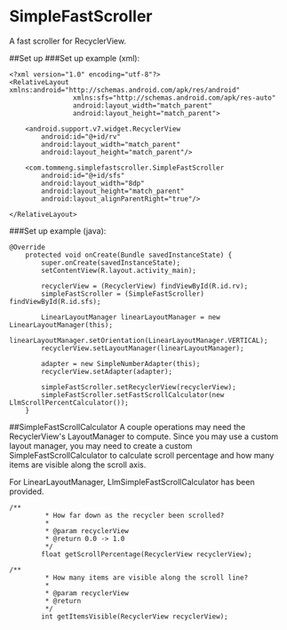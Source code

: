 # SimpleFastScroller

A fast scroller for RecyclerView.

##Set up
###Set up example (xml):
```
<?xml version="1.0" encoding="utf-8"?>
<RelativeLayout xmlns:android="http://schemas.android.com/apk/res/android"
                xmlns:sfs="http://schemas.android.com/apk/res-auto"
                android:layout_width="match_parent"
                android:layout_height="match_parent">

    <android.support.v7.widget.RecyclerView
        android:id="@+id/rv"
        android:layout_width="match_parent"
        android:layout_height="match_parent"/>

    <com.tommeng.simplefastscroller.SimpleFastScroller
        android:id="@+id/sfs"
        android:layout_width="8dp"
        android:layout_height="match_parent"
        android:layout_alignParentRight="true"/>

</RelativeLayout>
```

###Set up example (java):
```
@Override
    protected void onCreate(Bundle savedInstanceState) {
        super.onCreate(savedInstanceState);
        setContentView(R.layout.activity_main);

        recyclerView = (RecyclerView) findViewById(R.id.rv);
        simpleFastScroller = (SimpleFastScroller) findViewById(R.id.sfs);

        LinearLayoutManager linearLayoutManager = new LinearLayoutManager(this);
        linearLayoutManager.setOrientation(LinearLayoutManager.VERTICAL);
        recyclerView.setLayoutManager(linearLayoutManager);

        adapter = new SimpleNumberAdapter(this);
        recyclerView.setAdapter(adapter);

        simpleFastScroller.setRecyclerView(recyclerView);
        simpleFastScroller.setFastScrollCalculator(new LlmScrollPercentCalculator());
    }
```

##SimpleFastScrollCalculator
A couple operations may need the RecyclerView's LayoutManager to compute. Since you may use a custom layout manager, you may need to create a custom SimpleFastScrollCalculator to calculate scroll percentage and how many items are visible along the scroll axis.

For LinearLayoutManager, LlmSimpleFastScrollCalculator has been provided.

```
/**
         * How far down as the recycler been scrolled?
         *
         * @param recyclerView
         * @return 0.0 -> 1.0
         */
        float getScrollPercentage(RecyclerView recyclerView);
```

```
/**
         * How many items are visible along the scroll line?
         *
         * @param recyclerView
         * @return
         */
        int getItemsVisible(RecyclerView recyclerView);
```
